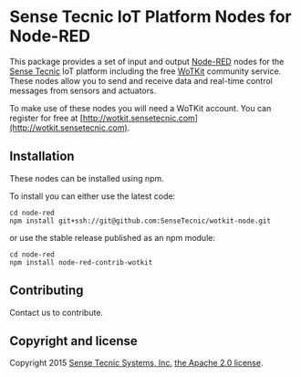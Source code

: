 # Sense Tecnic IoT Platform Nodes for Node-RED

This package provides a set of input and output [Node-RED](http://nodered.org) nodes for the [Sense Tecnic](http://www.sensetecnic.com) IoT platform including the free [WoTKit](http://wotkit.sensetecnic.com) community service. These nodes allow you to send and receive data and real-time control messages from sensors and actuators.

To make use of these nodes you will need a WoTKit account.  You can register for free at [http://wotkit.sensetecnic.com](http://wotkit.sensetecnic.com).

## Installation

These nodes can be installed using npm.

To install you can either use the latest code:

```
cd node-red
npm install git+ssh://git@github.com:SenseTecnic/wotkit-node.git
```

or use the stable release published as an npm module:

```
cd node-red
npm install node-red-contrib-wotkit
```

## Contributing

Contact us to contribute.

## Copyright and license

Copyright 2015 [Sense Tecnic Systems, Inc.](http://www.sensetecnic.com) [the Apache 2.0 license](https://www.apache.org/licenses/LICENSE-2.0).
